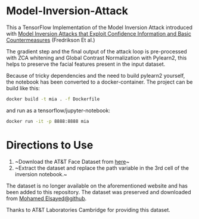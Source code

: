 # Model-Inversion-Attack

This a TensorFlow Implementation of the Model Inversion Attack introduced with [Model Inversion Attacks that Exploit Confidence Information and Basic Countermeasures](https://dl.acm.org/citation.cfm?id=2813677) (Fredrikson Et al.)

The gradient step and the final output of the attack loop is pre-processed with ZCA whitening and Global Contrast Normalization with Pylearn2, this helps to preserve the facial features present in the input dataset. 

Because of tricky dependencies and the need to build pylearn2 yourself, the notebook has been converted to a docker-container.
The project can be build like this:
```bash
docker build -t mia . -f Dockerfile
```
and run as a tensorflow/jupyter-notebook:
```bash
docker run -it -p 8888:8888 mia
````

# Directions to Use 

1. ~Download the AT&T Face Dataset from [here](http://www.cl.cam.ac.uk/research/dtg/attarchive/facedatabase.html)~
2. ~Extract the dataset and replace the path variable in the 3rd cell of the inversion notebook.~

The dataset is no longer available on the aforementioned website and has been added to this repository. The dataset was preserved and downloaded from [Mohamed Elsayed@github](https://github.com/mohamed-elsayed-mohamed/Face-Recognition).

Thanks to AT&T Laboratories Cambridge for providing this dataset.
